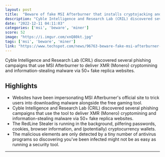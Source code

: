 ```yaml
---
layout: post
title:  "Beware of fake MSI Afterburner that installs cryptojacking and information-stealing malware"
description: "Cyble Intelligence and Research Lab (CRIL) discovered several phishing campaigns that use MSI Afterburner to deliver XMR (Monero) cryptomining and information-stealing malware via 50+ fake replica websites."
date: "2022-12-11 04:11:03"
categories: ['msi', 'beware', 'miner']
score: 52
image: "https://i.imgur.com/xnQ80kt.jpg"
tags: ['msi', 'beware', 'miner']
link: "https://www.techspot.com/news/96763-beware-fake-msi-afterburner-installs-cryptojacking-information-stealing.html"
---
```


Cyble Intelligence and Research Lab (CRIL) discovered several phishing campaigns that use MSI Afterburner to deliver XMR (Monero) cryptomining and information-stealing malware via 50+ fake replica websites.

## Highlights

- Websites have been impersonating MSI Afterburner's official site to trick users into downloading malware alongside the free gaming tool.
- Cyble Intelligence and Research Lab (CRIL) discovered several phishing campaigns that use the tool to deliver XMR (Monero) cryptomining and information-stealing malware via 50+ fake replica websites.
- The RedLine Stealer is running in the background, pilfering passwords, cookies, browser information, and (potentially) cryptocurrency wallets.
- The malicious elements are only detected by a tiny number of antivirus programs so discovering you've been infected might not be as easy as running a security tool.

---
